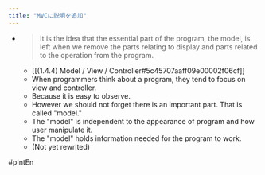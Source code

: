 ```yaml
---
title: "MVCに説明を追加"
---
```


- > It is the idea that the essential part of the program, the model, is left when we remove the parts relating to display and parts related to the operation from the program.
    - [[(1.4.4) Model / View / Controller#5c45707aaff09e00002f06cf]]
    - When programmers think about a program, they tend to focus on view and controller.
    - Because it is easy to observe.
    - However we should not forget there is an important part. That is called "model."
    - The "model" is independent to the appearance of program and how user manipulate it.
    - The "model" holds information needed for the program to work.
    - (Not yet rewrited)

#pIntEn


